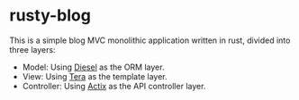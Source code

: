 # rusty-blog

This is a simple blog MVC monolithic application written in rust, divided into three layers:

- Model: Using [Diesel](https://diesel.rs/) as the ORM layer.
- View: Using [Tera](https://keats.github.io/tera/) as the template layer.
- Controller: Using [Actix](https://actix.rs/) as the API controller layer.
